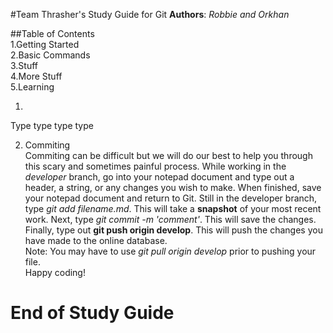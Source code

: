 #Team Thrasher's Study Guide for Git
**Authors**: *Robbie and Orkhan*

##Table of Contents    
1.Getting Started  
2.Basic Commands  
3.Stuff  
4.More Stuff  
5.Learning  


1.  
Type type type type  

2. Commiting  
Commiting can be difficult but we will do our best to help you through this scary and sometimes painful process.
While working in the *developer* branch, go into your notepad document and type out a header, a string, or any 
changes you wish to make. When finished, save your notepad document and return to Git. Still in the developer
branch, type *git add filename.md*. This will take a **snapshot** of your most recent work. Next, type 
*git commit -m 'comment'*. This will save the changes. Finally, type out **git push origin develop**. This 
will push the changes you have made to the online database.  
Note: You may have to use *git pull origin develop* prior to pushing your file.  
Happy coding!









End of Study Guide
================


